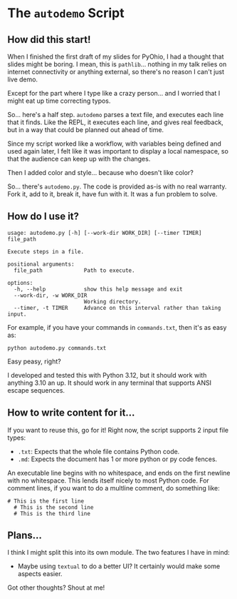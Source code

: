 # The `autodemo` Script

## How did this start!

When I finished the first draft of my slides for PyOhio, I had a thought that
slides might be boring. I mean, this is `pathlib`... nothing in my talk relies
on internet connectivity or anything external, so there's no reason I can't just
live demo.

Except for the part where I type like a crazy person... and I worried that I
might eat up time correcting typos.

So... here's a half step. `autodemo` parses a text file, and executes each line
that it finds. Like the REPL, it executes each line, and gives real feedback,
but in a way that could be planned out ahead of time. 

Since my script worked like a workflow, with variables being defined and used 
again later, I felt like it was important to display a local namespace, so that
the audience can keep up with the changes.

Then I added color and style... because who doesn't like color?

So... there's `autodemo.py`. The code is provided as-is with no real warranty.
Fork it, add to it, break it, have fun with it. It was a fun problem to solve.

## How do I use it?

```plaintext
usage: autodemo.py [-h] [--work-dir WORK_DIR] [--timer TIMER] file_path

Execute steps in a file.

positional arguments:
  file_path             Path to execute.

options:
  -h, --help            show this help message and exit
  --work-dir, -w WORK_DIR
                        Working directory.
  --timer, -t TIMER     Advance on this interval rather than taking input.
```

For example, if you have your commands in `commands.txt`, then it's as easy as:

```shell
python autodemo.py commands.txt
```

Easy peasy, right?

I developed and tested this with Python 3.12, but it should work with anything
3.10 an up. It should work in any terminal that supports ANSI escape sequences.

## How to write content for it...

If you want to reuse this, go for it! Right now, the script supports 2 input file
types:

* `.txt`: Expects that the whole file contains Python code.
* `.md`: Expects the document has 1 or more python or py code fences.

An executable line begins with no whitespace, and ends on the first newline with 
no whitespace. This lends itself nicely to most Python code. For comment lines,
if you want to do a multline comment, do something like:

```text
# This is the first line
  # This is the second line
  # This is the third line
```

## Plans...

I think I might split this into its own module. The two features I have in mind:

* Maybe using `textual` to do a better UI? It certainly would make some aspects
  easier.

Got other thoughts? Shout at me!